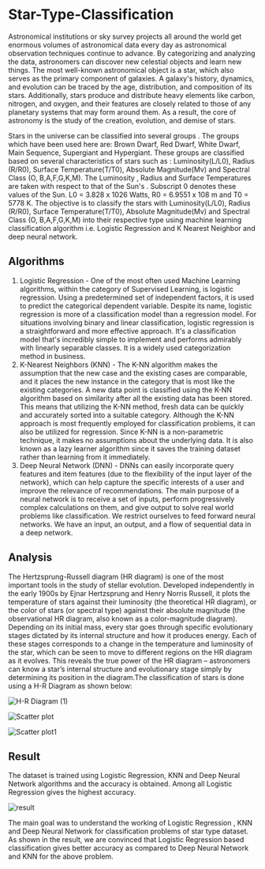 # Star-Type-Classification
Astronomical institutions or sky survey projects all around the world get enormous volumes of astronomical data every day as astronomical observation techniques continue to advance. By categorizing and analyzing the data, astronomers can discover new celestial objects and learn new things. The most well-known astronomical object is a star, which also serves as the primary  component of galaxies. A galaxy's history, dynamics, and evolution can be traced by the age, distribution, and composition of its stars. Additionally, stars produce and distribute heavy elements like carbon, nitrogen, and oxygen, and their features are closely related to those of any planetary systems that may form around them. As a result, the core of astronomy is the study of the creation, evolution, and demise of stars. 

Stars in the universe can be classified into several groups . The groups which have been used here are: Brown Dwarf, Red Dwarf, White Dwarf, Main Sequence, Supergiant and Hypergiant. These groups are classified based on several characteristics of stars such as : Luminosity(L/L0), Radius (R/R0), Surface Temperature(T/T0), Absolute Magnitude(Mv) and Spectral Class (O, B,A,F,G,K,M). The Luminosity , Radius and Surface Temperatures are taken with respect to that of the Sun's . Subscript 0 denotes these values of the Sun. L0 = 3.828 x 1026   Watts, R0 = 6.9551 x 108 m and T0 = 5778 K. The objective is to classify the stars with Luminosity(L/L0), Radius (R/R0), Surface Temperature(T/T0), Absolute Magnitude(Mv) and Spectral Class (O, B,A,F,G,K,M) into their respective type using machine learning classification algorithm i.e. Logistic Regression and K Nearest Neighbor and deep neural network.

## Algorithms
1. Logistic Regression - One of the most often used Machine Learning algorithms, within the category of Supervised Learning, is logistic regression. Using a predetermined set of independent factors, it is used to predict the categorical dependent variable. Despite its name, logistic regression is more of a classification model than a regression model. For situations involving binary and linear classification, logistic regression is a straightforward and more effective approach. It's a classification model that's incredibly simple to implement and performs admirably with linearly separable classes. It is a widely used categorization method in business. 
2. K-Nearest Neighbors (KNN) - The K-NN algorithm makes the assumption that the new case and the existing cases are comparable, and it places the new instance in the category that is most like the existing categories. A new data point is classified using the K-NN algorithm based on similarity after all the existing data has been stored. This means that utilizing the K-NN method, fresh data can be quickly and accurately sorted into a suitable category. Although the K-NN approach is most frequently employed for classification problems, it can also be utilized for regression. Since K-NN is a non-parametric technique, it makes no assumptions about the underlying data. It is also known as a lazy learner algorithm since it saves the training dataset rather than learning from it immediately. 
3. Deep Neural Network (DNN) - DNNs can easily incorporate query features and item features (due to the flexibility of the input layer of the network), which can help capture the specific interests of a user and improve the relevance of recommendations. The main purpose of a neural network is to receive a set of inputs, perform progressively complex calculations on them, and give output to solve real world problems like classification. We restrict ourselves to feed forward neural networks. We have an input, an output, and a flow of sequential data in a deep network.

## Analysis
The Hertzsprung-Russell diagram (HR diagram) is one of the most important tools in the study of stellar evolution. Developed independently in the early 1900s by Ejnar Hertzsprung and Henry Norris Russell, it plots the temperature of stars against their luminosity (the theoretical HR diagram), or the color of stars (or spectral type) against their absolute magnitude (the observational HR diagram, also known as a color-magnitude diagram). Depending on its initial mass, every star goes through specific evolutionary stages dictated by its internal structure and how it produces energy. Each of these stages corresponds to a change in the temperature and luminosity of the star, which can be seen to move to different regions on the HR diagram as it evolves. This reveals the true power of the HR diagram – astronomers can know a star’s internal structure and evolutionary stage simply by determining its position in the diagram.The classification of stars is done using a H-R Diagram as shown below: 

![H-R Diagram (1)](https://github.com/engineer-sonali/Star-Type-Classification/assets/71033672/0f31c911-d60f-4b2a-bc65-ffc33ba10e46)

![Scatter plot](https://github.com/engineer-sonali/Star-Type-Classification/assets/71033672/d38cc9c5-8a1b-41e1-8ca1-50996549663b)

![Scatter plot1](https://github.com/engineer-sonali/Star-Type-Classification/assets/71033672/11c751f2-5726-409d-a9ac-d3f13e97797b)

## Result
The dataset is trained using Logistic Regression, KNN and Deep Neural Network algorithms and the accuracy is obtained. Among all Logistic Regression gives the highest accuracy.

![result](https://github.com/engineer-sonali/Star-Type-Classification/assets/71033672/321b4b50-53cf-48f7-9d91-1a1f0b95a1fa)

The main goal was to understand the working of Logistic Regression , KNN and Deep Neural Network for classification problems of star type dataset. As shown in the result, we are convinced that Logistic Regression based classification gives better accuracy as compared to Deep Neural Network and KNN for the above problem. 
